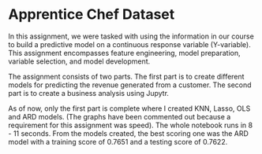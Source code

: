 # Apprentice Chef Dataset

In this assignment, we were tasked with using the information in our course to build a predictive model on a continuous response variable (Y-variable). This assignment encompasses feature engineering, model preparation, variable selection, and model development. 

The assignment consists of two parts. The first part is to create different models for predicting the revenue generated from a customer. The second part is to create a business analysis using Jupytr. 

As of now, only the first part is complete where I created KNN, Lasso, OLS and ARD models. (The graphs have been commented out because a requirement for this assignment was speed). The whole notebook runs in 8 - 11 seconds. From the models created, the best scoring one was the ARD model with a training score of 0.7651 and a testing score of 0.7622. 
